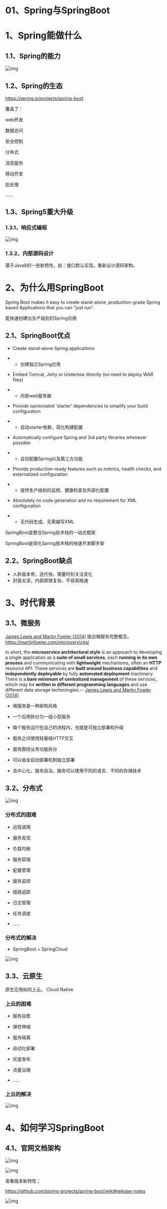 # 01、Spring与SpringBoot

# 1、Spring能做什么

## 1.1、Spring的能力

![img](https://cdn.jsdelivr.net/gh/shuhongfan/Typora@main/img/1602641710418-5123a24a-60df-4e26-8c23-1d93b8d998d9.png)



## 1.2、Spring的生态

https://spring.io/projects/spring-boot



覆盖了：

web开发

数据访问

安全控制

分布式

消息服务

移动开发

批处理

......

## 1.3、Spring5重大升级

### 1.3.1、响应式编程

![img](https://cdn.jsdelivr.net/gh/shuhongfan/Typora@main/img/1602642309979-eac6fe50-dc84-49cc-8ab9-e45b13b90121.png)

### 1.3.2、内部源码设计

基于Java8的一些新特性，如：接口默认实现。重新设计源码架构。



# 2、为什么用SpringBoot



Spring Boot makes it easy to create stand-alone, production-grade Spring based Applications that you can "just run".



能快速创建出生产级别的Spring应用



## 2.1、SpringBoot优点

- Create stand-alone Spring applications

- - 创建独立Spring应用

- Embed Tomcat, Jetty or Undertow directly (no need to deploy WAR files)

- - 内嵌web服务器

- Provide opinionated 'starter' dependencies to simplify your build configuration

- - 自动starter依赖，简化构建配置

- Automatically configure Spring and 3rd party libraries whenever possible

- - 自动配置Spring以及第三方功能

- Provide production-ready features such as metrics, health checks, and externalized configuration

- - 提供生产级别的监控、健康检查及外部化配置

- Absolutely no code generation and no requirement for XML configuration

- - 无代码生成、无需编写XML



SpringBoot是整合Spring技术栈的一站式框架

SpringBoot是简化Spring技术栈的快速开发脚手架



## 2.2、SpringBoot缺点

- 人称版本帝，迭代快，需要时刻关注变化
- 封装太深，内部原理复杂，不容易精通

# 3、时代背景

## 3.1、微服务

[James Lewis and Martin Fowler (2014)](https://martinfowler.com/articles/microservices.html)  提出微服务完整概念。https://martinfowler.com/microservices/

In short, the **microservice architectural style** is an approach to developing a single application as a **suite of small services**, each **running in its own process** and communicating with **lightweight** mechanisms, often an **HTTP** resource API. These services are **built around business capabilities** and **independently deployable** by fully **automated deployment** machinery. There is a **bare minimum of centralized management** of these services, which may be **written in different programming languages** and use different data storage technologies.-- [James Lewis and Martin Fowler (2014)](https://martinfowler.com/articles/microservices.html)

- 微服务是一种架构风格
- 一个应用拆分为一组小型服务

- 每个服务运行在自己的进程内，也就是可独立部署和升级
- 服务之间使用轻量级HTTP交互

- 服务围绕业务功能拆分
- 可以由全自动部署机制独立部署

- 去中心化，服务自治。服务可以使用不同的语言、不同的存储技术



## 3.2、分布式

![img](https://cdn.jsdelivr.net/gh/shuhongfan/Typora@main/img/1599562347965-a617a866-4270-44e9-9c5b-ced552683eda.png)



### 分布式的困难

- 远程调用
- 服务发现

- 负载均衡
- 服务容错

- 配置管理
- 服务监控

- 链路追踪
- 日志管理

- 任务调度
- ......



### 分布式的解决

- SpringBoot + SpringCloud



![img](https://cdn.jsdelivr.net/gh/shuhongfan/Typora@main/img/1599799119457-841ef47a-6585-4ca4-8e3d-8298e796012c.png)



## 3.3、云原生

原生应用如何上云。 Cloud Native

### 上云的困难

- 服务自愈
- 弹性伸缩

- 服务隔离
- 自动化部署

- 灰度发布
- 流量治理

- ......

### 上云的解决

![img](https://cdn.jsdelivr.net/gh/shuhongfan/Typora@main/img/1599563498261-8b0b4d86-bd9b-49a3-aefc-89696a375dcb.png)



# 4、如何学习SpringBoot

## 4.1、官网文档架构

![img](https://cdn.jsdelivr.net/gh/shuhongfan/Typora@main/img/1602654700738-b6c50c90-0649-4d62-98d3-57658caf0fdb.png)



![img](https://cdn.jsdelivr.net/gh/shuhongfan/Typora@main/img/1602654837853-48916a4f-cb5a-422c-ba7a-83b027c5bf24.png)







查看版本新特性；

https://github.com/spring-projects/spring-boot/wiki#release-notes

![img](https://cdn.jsdelivr.net/gh/shuhongfan/Typora@main/img/1602730009896-1b651f2c-133c-4f62-b21c-92a002f09e73.png)